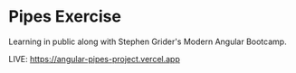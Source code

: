 # Pipes Exercise

Learning in public along with Stephen Grider's Modern Angular Bootcamp.

LIVE: https://angular-pipes-project.vercel.app
